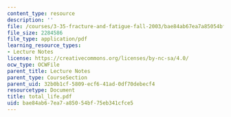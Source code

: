 ```yaml
---
content_type: resource
description: ''
file: /courses/3-35-fracture-and-fatigue-fall-2003/bae84ab67ea7a85054bf75eb341cfce5_total_life.pdf
file_size: 2284586
file_type: application/pdf
learning_resource_types:
- Lecture Notes
license: https://creativecommons.org/licenses/by-nc-sa/4.0/
ocw_type: OCWFile
parent_title: Lecture Notes
parent_type: CourseSection
parent_uid: 32b0b1cf-5809-ecf6-41ad-0df70debecf4
resourcetype: Document
title: total_life.pdf
uid: bae84ab6-7ea7-a850-54bf-75eb341cfce5
---
```

